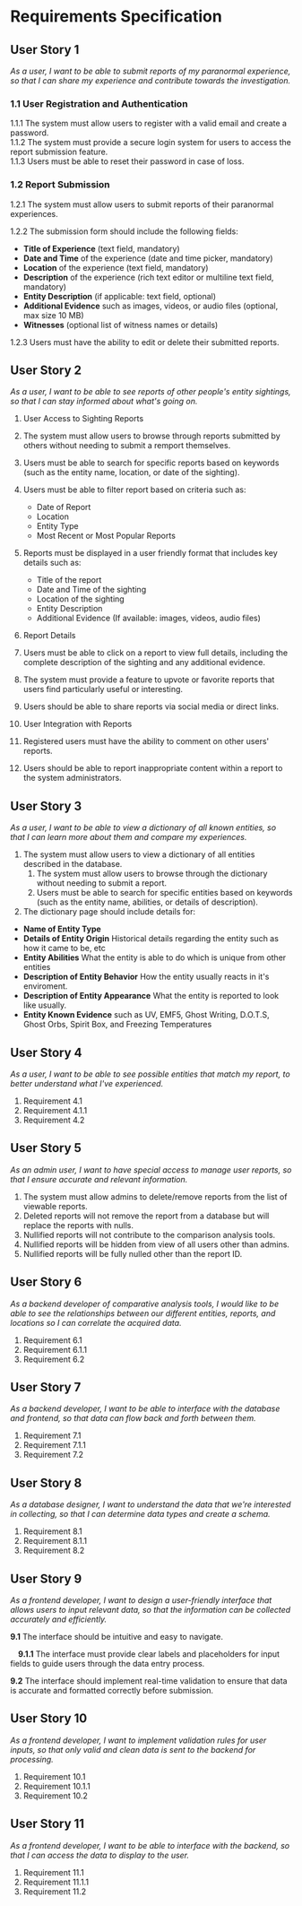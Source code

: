 # Requirements Specification

## User Story 1

_As a user, I want to be able to submit reports of my paranormal experience, so that I can share my experience and contribute towards the investigation._

### 1.1 User Registration and Authentication

1.1.1 The system must allow users to register with a valid email and create a password.  
1.1.2 The system must provide a secure login system for users to access the report submission feature.  
1.1.3 Users must be able to reset their password in case of loss.

### 1.2 Report Submission

1.2.1 The system must allow users to submit reports of their paranormal experiences.

1.2.2 The submission form should include the following fields:

- **Title of Experience** (text field, mandatory)
- **Date and Time** of the experience (date and time picker, mandatory)
- **Location** of the experience (text field, mandatory)
- **Description** of the experience (rich text editor or multiline text field, mandatory)
- **Entity Description** (if applicable: text field, optional)
- **Additional Evidence** such as images, videos, or audio files (optional, max size 10 MB)
- **Witnesses** (optional list of witness names or details)

1.2.3 Users must have the ability to edit or delete their submitted reports.

## User Story 2

_As a user, I want to be able to see reports of other people's entity sightings, so that I can stay informed about what's going on._

1. User Access to Sighting Reports
1. The system must allow users to browse through reports submitted by others without needing to submit a remport themselves.
1. Users must be able to search for specific reports based on keywords (such as the entity name, location, or date of the sighting).
1. Users must be able to filter report based on criteria such as:

   - Date of Report
   - Location
   - Entity Type
   - Most Recent or Most Popular Reports

1. Reports must be displayed in a user friendly format that includes key details such as:

   - Title of the report
   - Date and Time of the sighting
   - Location of the sighting
   - Entity Description
   - Additional Evidence (If available: images, videos, audio files)

1. Report Details
1. Users must be able to click on a report to view full details, including the complete description of the sighting and any additional evidence.
1. The system must provide a feature to upvote or favorite reports that users find particularly useful or interesting.
1. Users should be able to share reports via social media or direct links.
1. User Integration with Reports
1. Registered users must have the ability to comment on other users' reports.
1. Users should be able to report inappropriate content within a report to the system administrators.

## User Story 3

_As a user, I want to be able to view a dictionary of all known entities, so that I can learn more about them and compare my experiences._

1. The system must allow users to view a dictionary of all entities described in the database.
   1. The system must allow users to browse through the dictionary without needing to submit a report.
   2. Users must be able to search for specific entities based on keywords (such as the entity name, abilities, or details of description).
2. The dictionary page should include details for:

- **Name of Entity Type**
- **Details of Entity Origin** Historical details regarding the entity such as how it came to be, etc
- **Entity Abilities** What the entity is able to do which is unique from other entities
- **Description of Entity Behavior** How the entity usually reacts in it's enviroment.
- **Description of Entity Appearance** What the entity is reported to look like usually.
- **Entity Known Evidence** such as UV, EMF5, Ghost Writing, D.O.T.S, Ghost Orbs, Spirit Box, and Freezing Temperatures

## User Story 4

_As a user, I want to be able to see possible entities that match my report, to better understand what I've experienced._

1. Requirement 4.1
1. Requirement 4.1.1
1. Requirement 4.2

## User Story 5

_As an admin user, I want to have special access to manage user reports, so that I ensure accurate and relevant information._

1. The system must allow admins to delete/remove reports from the list of viewable reports.
2. Deleted reports will not remove the report from a database but will replace the reports with nulls.
3. Nullified reports will not contribute to the comparison analysis tools.
4. Nullified reports will be hidden from view of all users other than admins.
5. Nullified reports will be fully nulled other than the report ID.

## User Story 6

_As a backend developer of comparative analysis tools, I would like to be able to see the relationships between our different entities, reports, and locations so I can correlate the acquired data._

1. Requirement 6.1
1. Requirement 6.1.1
1. Requirement 6.2

## User Story 7

_As a backend developer, I want to be able to interface with the database and frontend, so that data can flow back and forth between them._

1. Requirement 7.1
1. Requirement 7.1.1
1. Requirement 7.2

## User Story 8

_As a database designer, I want to understand the data that we're interested in collecting, so that I can determine data types and create a schema._

1. Requirement 8.1
1. Requirement 8.1.1
1. Requirement 8.2

## User Story 9

_As a frontend developer, I want to design a user-friendly interface that allows users to input relevant data, so that the information can be collected accurately and efficiently._

**9.1** The interface should be intuitive and easy to navigate.

&emsp;**9.1.1** The interface must provide clear labels and placeholders for input fields to guide users through the data entry process.

**9.2** The interface should implement real-time validation to ensure that data is accurate and formatted correctly before submission.

## User Story 10

_As a frontend developer, I want to implement validation rules for user inputs, so that only valid and clean data is sent to the backend for processing._

1. Requirement 10.1
1. Requirement 10.1.1
1. Requirement 10.2

## User Story 11

_As a frontend developer, I want to be able to interface with the backend, so that I can access the data to display to the user._

1. Requirement 11.1
1. Requirement 11.1.1
1. Requirement 11.2
